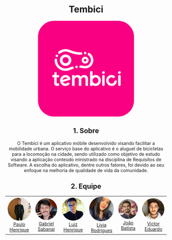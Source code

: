 
<div align="center" >

# Tembici

<a href="https://requisitos-de-software.github.io/2021.2-Tembici/">
  <img src="./docs/assets/tembiciAlt.png" alt="Tembici logo" height="auto" width="300"  style="border-radius:50px">
</a>

## 1. Sobre

O Tembici é um aplicativo móbile desenvolvido  visando facilitar a mobilidade urbana. O serviço base do aplicativo é o aluguel de bicicletas para a locomoção na cidade,  sendo utilizado como objetivo de estudo visando a aplicação conteúdo ministrado na disciplina de Requisitos de Software. A escolha do aplicativo, dentre outros fatores, foi devido ao seu enfoque na melhoria de qualidade de vida da comunidade.

## 2. Equipe
  
  <table>
      <tr>
        <td align="center">
            <a href="https://github.com/phrezende-eng">
                <img style="border-radius: 50%;" src="docs/assets/foto-da-equipe/paulo.jpeg" height="auto" width="100px;"/>
                    <br />Paulo Henrique
            </a>
        </td>
        <td align="center">
            <a href="https://github.com/Sabanai104">
                <img style="border-radius: 50%;" src="docs/assets/foto-da-equipe/gabriel.jpeg" height="auto" width="100px;"/>
                    <br />Gabriel Sabanai
            </a>
        </td>
        <td align="center">
            <a href="https://github.com/luiz-herique">
                <img style="border-radius: 50%;" src="docs/assets/foto-da-equipe/luiz.jpeg" height="auto" width="100px;"/>
                    <br />Luiz Henrique
            </a>
        </td>
        <td align="center">
            <a href="https://github.com/Liviarodrigues1">
                <img style="border-radius: 50%;" src="docs/assets/foto-da-equipe/livia.jpeg" height="auto" width="100px;"/>
                    <br />Lívia Rodrigues
            </a>
        </td>
        <td align="center">
            <a href="https://github.com/jvBatista">
                <img style="border-radius: 50%;" src="docs/assets/foto-da-equipe/joao.jpeg" height="auto" width="100px;"/>
                    <br />João Batista
            </a>
        </td>
        <td align="center">
            <a href="https://github.com/victorear05">
                <img style="border-radius: 50%;" src="docs/assets/foto-da-equipe/victor.jpeg" height="auto" width="100px;"/>
                    <br />Victor Eduardo
            </a>
      </td>
    </table>
</div>
